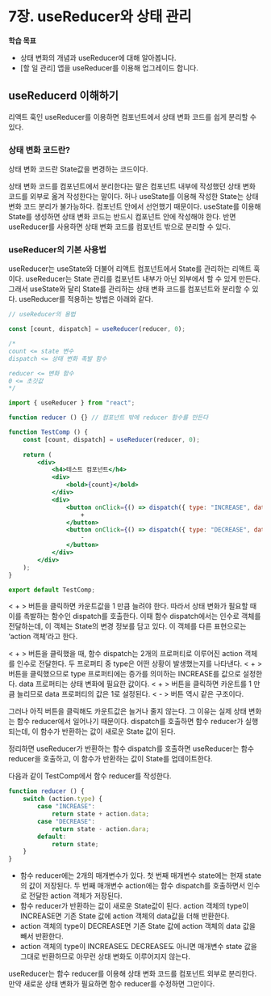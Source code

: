 # 7장. useReducer와 상태 관리

**학습 목표**

- 상태 변화의 개념과 useReducer에 대해 알아봅니다.
- [할 일 관리] 앱을 useReducer를 이용해 업그레이드 합니다.

## useReducerd 이해하기

리액트 훅인 useReducer를 이용하면 컴포넌트에서 상태 변화 코드를 쉽게 분리할 수 있다.

### 상태 변화 코드란?

상태 변화 코드란 State값을 변경하는 코드이다.

상태 변화 코드를 컴포넌트에서 분리한다는 말은 컴포넌트 내부에 작성했던 상태 변화 코드를 외부로 옮겨 작성한다는 말이다. 허나 useState를 이용해 작성한 State는 상태 변화 코드 분리가 불가능하다. 컴포넌트 안에서 선언했기 때문이다. useState를 이용해 State를 생성하면 상태 변화 코드는 반드시 컴포넌트 안에 작성해야 한다. 반면 useReducer를 사용하면 상태 변화 코드를 컴포넌트 밖으로 분리할 수 있다.

### useReducer의 기본 사용법

useReducer는 useState와 더불어 리액트 컴포넌트에서 State를 관리하는 리액트 훅이다. useReducer는 State 관리를 컴포넌트 내부가 아닌 외부에서 할 수 있게 만든다. 그래서 useState와 달리 State를 관리하는 상태 변화 코드를 컴포넌트와 분리할 수 있다. useReducer를 적용하는 방법은 아래와 같다.

```jsx
// useReducer의 용법

const [count, dispatch] = useReducer(reducer, 0);

/*
count <= state 변수
dispatch <= 상태 변화 촉발 함수

reducer <= 변화 함수
0 <= 초깃값
*/
```

```jsx
import { useReducer } from "react";

function reducer () {} // 컴포넌트 밖에 reducer 함수를 만든다

function TestComp () {
	const [count, dispatch] = useReducer(reducer, 0);
	
	return (
		<div>
			<h4>테스트 컴포넌트</h4>
			<div>
				<bold>{count}</bold>
			</div>
			<div>
				<button onClick={() => dispatch({ type: "INCREASE", data: 1 })}>
					+
				</button>
				<button onClick={() => dispatch({ type: "DECREASE", data: 1 })}>
					-
				</button>
			</div>
		</div>
	);	
}

export default TestComp;
```

< + > 버튼을 클릭하면 카운트값을 1 만큼 늘려야 한다. 따라서 상태 변화가 필요할 때 이를 촉발하는 함수인 dispatch를 호출한다. 이때 함수 dispatch에서는 인수로 객체를 전달하는데, 이 객체는 State의 변경 정보를 담고 있다. 이 객체를 다른 표현으로는 ‘action 객체’라고 한다.

< + > 버튼을 클릭했을 때, 함수 dispatch는 2개의 프로퍼티로 이루어진 action 객체를 인수로 전달한다. 두 프로퍼티 중 type은 어떤 상황이 발생했는지를 나타낸다. < + > 버튼을 클릭했으므로 type 프로퍼티에는 증가를 의미하는 INCREASE를 값으로 설정한다. data 프로퍼티는 상태 변화에 필요한 값이다. < + > 버튼을 클릭하면 카운트를 1 만큼 늘리므로 data 프로퍼티의 값은 1로 설정된다. < - > 버튼 역시 같은 구조이다.

그러나 아직 버튼을 클릭해도 카운트값은 늘거나 줄지 않는다. 그 이유는 실제 상태 변화는 함수 reducer에서 일어나기 때문이다. dispatch를 호출하면 함수 reducer가 실행되는데, 이 함수가 반환하는 값이 새로운 State 값이 된다.

정리하면 useReducer가 반환하는 함수 dispatch를 호출하면 useReducer는 함수 reducer을 호출하고, 이 함수가 반환하는 값이 State를 업데이트한다. 

다음과 같이 TestComp에서 함수 reducer를 작성한다.

```jsx
function reducer () {
	switch (action.type) {
		case "INCREASE":
			return state + action.data;
		case "DECREASE":
			return state - action.dara;
		default:
			return state;
	}
}
```

- 함수 reducer에는 2개의 매개변수가 있다. 첫 번째 매개변수 state에는 현재 state의 값이 저장된다. 두 번째 매개변수 action에는 함수 dispatch를 호출하면서 인수로 전달한 action 객체가 저장된다.
- 함수 reducer가 반환하는 값이 새로운 State값이 된다. action 객체의 type이 INCREASE면 기존 State 값에 action 객체의 data값을 더해 반환한다.
- action 객체의 type이 DECREASE면 기존 State 값에 action 객체의 data 값을 빼서 반환한다.
- action 객체의 type이 INCREASE도 DECREASE도 아니면 매개변수 state 값을 그대로 반환하므로 아무런 상태 변화도 이루어지지 않는다.

useReducer는 함수 reducer를 이용해 상태 변화 코드를 컴포넌트 외부로 분리한다. 만약 새로운 상태 변화가 필요하면 함수 reducer를 수정하면 그만이다.